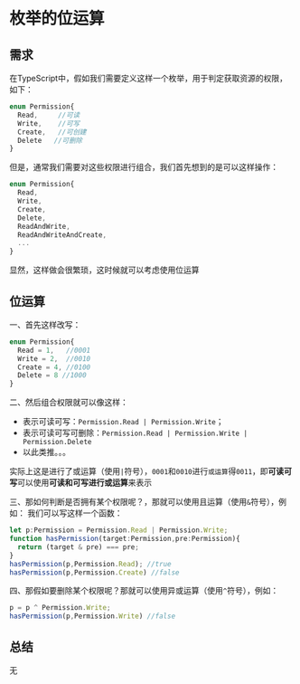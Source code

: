 # 枚举的位运算

## 需求
在TypeScript中，假如我们需要定义这样一个枚举，用于判定获取资源的权限，如下：
```ts
enum Permission{
  Read,     //可读
  Write,    //可写
  Create,   //可创建
  Delete   //可删除
}
```
但是，通常我们需要对这些权限进行组合，我们首先想到的是可以这样操作：
```ts
enum Permission{
  Read,
  Write,
  Create,
  Delete,
  ReadAndWrite,
  ReadAndWriteAndCreate,
  ...
}
```
显然，这样做会很繁琐，这时候就可以考虑使用位运算

## 位运算
一、首先这样改写：
```ts
enum Permission{
  Read = 1,   //0001
  Write = 2,  //0010
  Create = 4, //0100
  Delete = 8 //1000
}
```

二、然后组合权限就可以像这样：
- 表示可读可写：`Permission.Read | Permission.Write`；
- 表示可读可写可删除：`Permission.Read | Permission.Write | Permission.Delete`
- 以此类推。。。

实际上这是进行了或运算（使用`|`符号），`0001`和`0010`进行`或运算`得`0011`，即**可读可写**可以使用**可读和可写进行或运算**来表示

三、那如何判断是否拥有某个权限呢？，那就可以使用且运算（使用`&`符号），例如：
我们可以写这样一个函数：
```ts
let p:Permission = Permission.Read | Permission.Write;
function hasPermission(target:Permission,pre:Permission){
  return (target & pre) === pre;
}
hasPermission(p,Permission.Read); //true
hasPermission(p,Permission.Create) //false
```

四、那假如要删除某个权限呢？那就可以使用异或运算（使用`^`符号），例如：
```ts
p = p ^ Permission.Write;
hasPermission(p,Permission.Write) //false
```

## 总结
无
